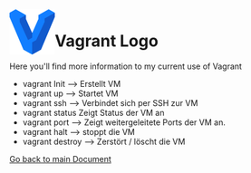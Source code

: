<img align="left" width="80" height="80" src="./img/../../img/vagrant-logo.png" alt="Vagrant Logo">

# Vagrant Logo

Here you'll find more information to my current use of Vagrant

* vagrant Init --> Erstellt VM
* vagrant up --> Startet VM
* vagrant ssh --> Verbindet sich per SSH zur VM
* vagrant status Zeigt Status der VM an
* vagrant port --> Zeigt weitergeleitete Ports der VM an.
* vagrant halt --> stoppt die VM
* vagrant destroy --> Zerstört / löscht die VM



[Go back to main Document](https://github.com/Daddey69/Modul_300/blob/master/dokumentation_egli.md)